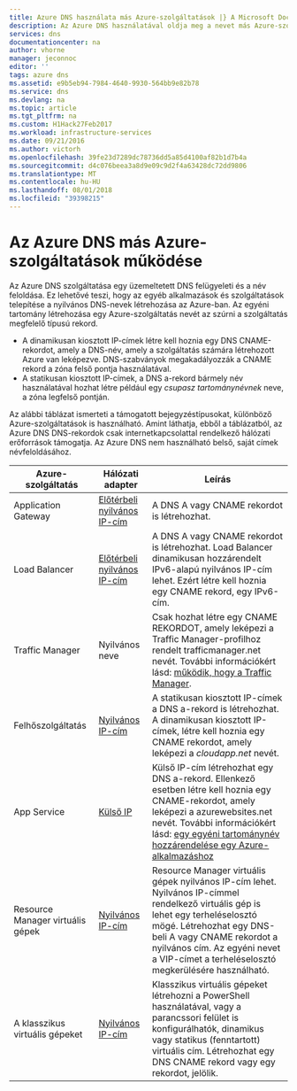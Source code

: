 ```yaml
---
title: Azure DNS használata más Azure-szolgáltatások |} A Microsoft Docs
description: Az Azure DNS használatával oldja meg a nevet más Azure-szolgáltatások ismertetése
services: dns
documentationcenter: na
author: vhorne
manager: jeconnoc
editor: ''
tags: azure dns
ms.assetid: e9b5eb94-7984-4640-9930-564bb9e82b78
ms.service: dns
ms.devlang: na
ms.topic: article
ms.tgt_pltfrm: na
ms.custom: H1Hack27Feb2017
ms.workload: infrastructure-services
ms.date: 09/21/2016
ms.author: victorh
ms.openlocfilehash: 39fe23d7289dc78736dd5a85d4100af82b1d7b4a
ms.sourcegitcommit: d4c076beea3a8d9e09c9d2f4a63428dc72dd9806
ms.translationtype: MT
ms.contentlocale: hu-HU
ms.lasthandoff: 08/01/2018
ms.locfileid: "39398215"
---
```

# <a name="how-azure-dns-works-with-other-azure-services"></a>Az Azure DNS más Azure-szolgáltatások működése

Az Azure DNS szolgáltatása egy üzemeltetett DNS felügyeleti és a név feloldása. Ez lehetővé teszi, hogy az egyéb alkalmazások és szolgáltatások telepítése a nyilvános DNS-nevek létrehozása az Azure-ban. Az egyéni tartomány létrehozása egy Azure-szolgáltatás nevét az szúrni a szolgáltatás megfelelő típusú rekord.

* A dinamikusan kiosztott IP-címek létre kell hoznia egy DNS CNAME-rekordot, amely a DNS-név, amely a szolgáltatás számára létrehozott Azure van leképezve. DNS-szabványok megakadályozzák a CNAME rekord a zóna felső pontja használatával.
* A statikusan kiosztott IP-címek, a DNS a-rekord bármely név használatával hozhat létre például egy *csupasz tartománynévnek* neve, a zóna legfelső pontján.

Az alábbi táblázat ismerteti a támogatott bejegyzéstípusokat, különböző Azure-szolgáltatások is használható. Amint láthatja, ebből a táblázatból, az Azure DNS DNS-rekordok csak internetkapcsolattal rendelkező hálózati erőforrások támogatja. Az Azure DNS nem használható belső, saját címek névfeloldásához.

| Azure-szolgáltatás | Hálózati adapter | Leírás |
| --- | --- | --- |
| Application Gateway |[Előtérbeli nyilvános IP-cím](dns-custom-domain.md#public-ip-address) |A DNS A vagy CNAME rekordot is létrehozhat. |
| Load Balancer |[Előtérbeli nyilvános IP-cím](dns-custom-domain.md#public-ip-address)  |A DNS A vagy CNAME rekordot is létrehozhat. Load Balancer dinamikusan hozzárendelt IPv6-alapú nyilvános IP-cím lehet. Ezért létre kell hoznia egy CNAME rekord, egy IPv6-cím. |
| Traffic Manager |Nyilvános neve |Csak hozhat létre egy CNAME REKORDOT, amely leképezi a Traffic Manager-profilhoz rendelt trafficmanager.net nevét. További információkért lásd: [működik, hogy a Traffic Manager](../traffic-manager/traffic-manager-how-it-works.md). |
| Felhőszolgáltatás |[Nyilvános IP-cím](dns-custom-domain.md#public-ip-address) |A statikusan kiosztott IP-címek a DNS a-rekord is létrehozhat. A dinamikusan kiosztott IP-címek, létre kell hoznia egy CNAME rekordot, amely leképezi a *cloudapp.net* nevét.|
| App Service | [Külső IP](dns-custom-domain.md#app-service-web-apps) |Külső IP-cím létrehozhat egy DNS a-rekord. Ellenkező esetben létre kell hoznia egy CNAME-rekordot, amely leképezi a azurewebsites.net nevét. További információkért lásd: [egy egyéni tartománynév hozzárendelése egy Azure-alkalmazáshoz](../app-service/app-service-web-tutorial-custom-domain.md) |
| Resource Manager virtuális gépek |[Nyilvános IP-cím](dns-custom-domain.md#public-ip-address) |Resource Manager virtuális gépek nyilvános IP-cím lehet. Nyilvános IP-címmel rendelkező virtuális gép is lehet egy terheléselosztó mögé. Létrehozhat egy DNS-beli A vagy CNAME rekordot a nyilvános cím. Az egyéni nevet a VIP-címet a terheléselosztó megkerülésére használható. |
| A klasszikus virtuális gépeket |[Nyilvános IP-cím](dns-custom-domain.md#public-ip-address) |Klasszikus virtuális gépeket létrehozni a PowerShell használatával, vagy a parancssori felület is konfigurálhatók, dinamikus vagy statikus (fenntartott) virtuális cím. Létrehozhat egy DNS CNAME rekord vagy egy rekordot, jelölik. |
